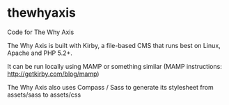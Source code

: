 thewhyaxis
==========

Code for The Why Axis

The Why Axis is built with Kirby, a file-based CMS that runs best on Linux, Apache and PHP 5.2+.

It can be run locally using MAMP or something similar (MAMP instructions: http://getkirby.com/blog/mamp) 

The Why Axis also uses Compass / Sass to generate its stylesheet from assets/sass to assets/css